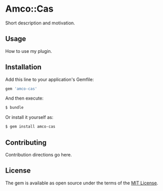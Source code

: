 # Amco::Cas
Short description and motivation.

## Usage
How to use my plugin.

## Installation
Add this line to your application's Gemfile:

```ruby
gem 'amco-cas'
```

And then execute:
```bash
$ bundle
```

Or install it yourself as:
```bash
$ gem install amco-cas
```

## Contributing
Contribution directions go here.

## License
The gem is available as open source under the terms of the [MIT License](https://opensource.org/licenses/MIT).

